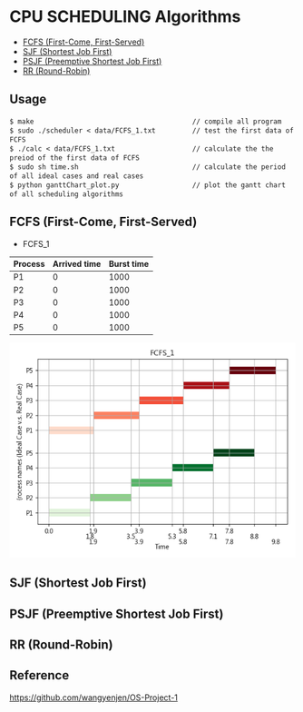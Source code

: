 # CPU SCHEDULING Algorithms
* [FCFS (First-Come, First-Served)](#FCFS (First-Come, First-Served))
* [SJF (Shortest Job First)](#SJF (Shortest Job First))
* [PSJF (Preemptive Shortest Job First)](#PSJF (Preemptive Shortest Job First))
* [RR (Round-Robin)](#RR (Round-Robin))

## Usage
```shell
$ make                                       // compile all program
$ sudo ./scheduler < data/FCFS_1.txt         // test the first data of FCFS
$ ./calc < data/FCFS_1.txt                   // calculate the the preiod of the first data of FCFS
$ sudo sh time.sh                            // calculate the period of all ideal cases and real cases
$ python ganttChart_plot.py                  // plot the gantt chart of all scheduling algorithms
```

## FCFS (First-Come, First-Served)
* FCFS_1

|Process|Arrived time|Burst time|
|-|-|-|
|P1|0|1000|
|P2|0|1000|
|P3|0|1000|
|P4|0|1000|
|P5|0|1000|

![FCFS_1](https://github.com/Offliners/CPU-SCHEDULING-Algorithms/blob/master/images/FCFS/FCFS_1.png)

## SJF (Shortest Job First)
## PSJF (Preemptive Shortest Job First)
## RR (Round-Robin)

## Reference
https://github.com/wangyenjen/OS-Project-1
